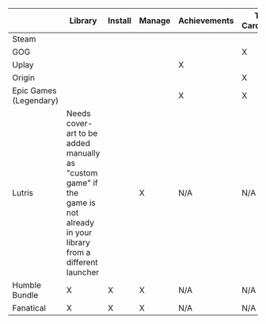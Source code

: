 |                        | Library                                                                                                                    | Install | Manage | Achievements | Trading Cards/Badges | Wishlist | Pricing |
|------------------------|----------------------------------------------------------------------------------------------------------------------------|---------|--------|--------------|----------------------|----------|---------|
| Steam                  |                                                                                                                            |         |        |              |                      |          |         |
| GOG                    |                                                                                                                            |         |        |              | X                    |          |         |
| Uplay                  |                                                                                                                            |         |        | X            |                      |          | X       |
| Origin                 |                                                                                                                            |         |        |              | X                    | X        | X       |
| Epic Games (Legendary) |                                                                                                                            |         |        | X            | X                    | X        |         |
| Lutris                 | Needs cover-art to be added manually as "custom game" if the game is not already in your library from a different launcher |         | X      | N/A          | N/A                  | N/A      | N/A     |
| Humble Bundle          | X                                                                                                                          | X       | X      | N/A          | N/A                  | X        |         |
| Fanatical              | X                                                                                                                          | X       | X      | N/A          | N/A                  | X        |         |


